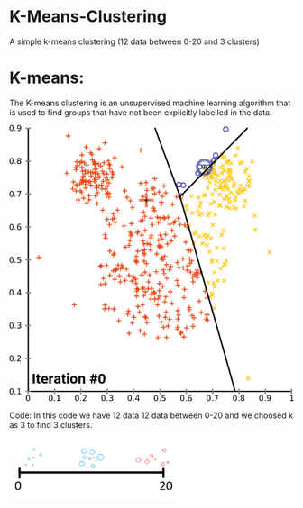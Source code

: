 # K-Means-Clustering
A simple k-means clustering (12 data between 0-20 and 3 clusters) 
# K-means: 
The K-means clustering is an unsupervised machine learning algorithm that is used to find groups that have not been explicitly labelled in the data.

![](Image/Kmeans.gif)

Code:
In this code we have 12 data 12 data between 0-20 and we choosed k as 3 to find 3 clusters. 

<img src="Image/code.png" width="300" class="center" />
